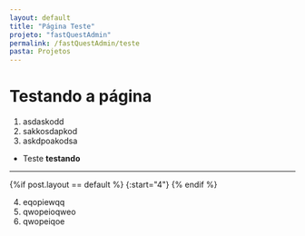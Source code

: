 ```yaml
---
layout: default
title: "Página Teste"
projeto: "fastQuestAdmin"
permalink: /fastQuestAdmin/teste
pasta: Projetos
---
```


# Testando a página
1. asdaskodd
2. sakkosdapkod
3. askdpoakodsa

- Teste
    **testando**

----
{%if post.layout == default %}
    {:start="4"}
{% endif %}

4. eqopiewqq
5. qwopeioqweo
6. qwopeiqoe